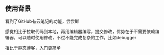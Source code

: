 ## 使用背景

看到了GitHub有云笔记的功能，尝尝鲜

感觉相比于拉取代码到本地，再用编辑器编写，提交修改，优势在于不需要依赖编辑器，可以随时使用修改，不过不能完成复杂的工作，比如debugger

相比于静态博客，入门更简单